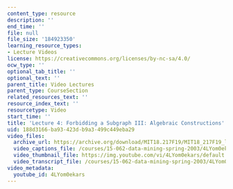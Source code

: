```yaml
---
content_type: resource
description: ''
end_time: ''
file: null
file_size: '184923350'
learning_resource_types:
- Lecture Videos
license: https://creativecommons.org/licenses/by-nc-sa/4.0/
ocw_type: ''
optional_tab_title: ''
optional_text: ''
parent_title: Video Lectures
parent_type: CourseSection
related_resources_text: ''
resource_index_text: ''
resourcetype: Video
start_time: ''
title: 'Lecture 4: Forbidding a Subgraph III: Algebraic Constructions'
uid: 188d3166-ba93-423d-b9a3-499c449eba29
video_files:
  archive_url: https://archive.org/download/MIT18.217F19/MIT18_217F19_lec04_300k.mp4
  video_captions_file: /courses/15-062-data-mining-spring-2003/4LYom0ekars_captions.vtt
  video_thumbnail_file: https://img.youtube.com/vi/4LYom0ekars/default.jpg
  video_transcript_file: /courses/15-062-data-mining-spring-2003/4LYom0ekars_transcript.pdf
video_metadata:
  youtube_id: 4LYom0ekars
---
```

